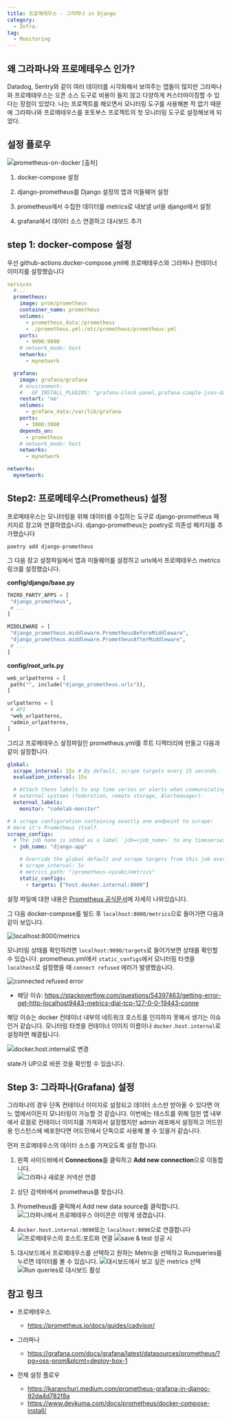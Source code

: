 ```yaml
---
title: 프로메테우스 - 그라파나 in Django
category:
  - Infra.
tag:
  - Monitoring
---
```


## 왜 그라파나와 프로메테우스 인가?

Datadog, Sentry와 같이 여러 데이터를 시각화해서 보여주는 앱들이 많지만
그라파나와 프로메테우스는 오픈 소스 도구로 비용이 들지 않고 다양하게 커스터마이징할 수 있다는 장점이 있었다.
나는 프로젝트를 해오면서 모니터링 도구를 사용해본 적 없기 때문에 그라파나와 프로메테우스를 포토부스 프로젝트의 첫 모니터링 도구로 설정해보게 되었다.

## 설정 플로우

![prometheus-on-docker [[출처]](https://stefanprodan.com/2016/a-monitoring-solution-for-docker-hosts-containers-and-containerized-services/)](https://github.com/pre-onboarding-backend-G/team-g-project-skeleton/assets/96982072/43bd474a-7143-4a9b-ab6d-2fa8fdee037d)

1. docker-compose 설정

2. django-prometheus를 Django 설정의 앱과 미들웨어 설정

3. prometheus에서 수집한 데이터를 metrics로 내보낼 url을 django에서 설정

4. grafana에서 데이터 소스 연결하고 대시보드 추가

## step 1: docker-compose 설정

우선 github-actions.docker-compose.yml에 프로메테우스와 그라파나 컨테이너 이미지를 설정했습니다

```yaml
services
  #...
  prometheus:
    image: prom/prometheus
    container_name: prometheus
    volumes:
      - prometheus_data:/prometheus
      - ./prometheus.yml:/etc/prometheus/prometheus.yml
    ports:
      - 9090:9090
    # network_mode: host
    networks:
      - mynetwork

  grafana:
    image: grafana/grafana
    # environment:
    #   GF_INSTALL_PLUGINS: "grafana-clock-panel,grafana-simple-json-datasource"
    restart: 'no'
    volumes:
      - grafana_data:/var/lib/grafana
    ports:
      - 3000:3000
    depends_on:
      - prometheus
    # network_mode: host
    networks:
      - mynetwork

networks:
  mynetwork:
```

## Step2: 프로메테우스(Prometheus) 설정

프로메테우스는 모니터링을 위해 데이터를 수집하는 도구로 django-prometheus 패키지로 장고와 연결하였습니다.
django-prometheus는 poetry로 의존성 패키지를 추가했습니다

```shell
poetry add django-prometheus
```

그 다음 장고 설정파일에서 앱과 미들웨어를 설정하고 urls에서 프로메테우스 metrics 링크를 설정했습니다.

**config/django/base.py**

```python
THIRD_PARTY_APPS = [
 "django_prometheus",
 # ...
]

MIDDLEWARE = [
 "django_prometheus.middleware.PrometheusBeforeMiddleware",
 "django_prometheus.middleware.PrometheusAfterMiddleware",
 # ...
]
```

**config/root_urls.py**

```python
web_urlpatterns = [
 path("", include("django_prometheus.urls")),
]

urlpatterns = [
 # API
 *web_urlpatterns,
 *admin_urlpatterns,
]
```

그리고 프로메테우스 설정파일인 prometheus.yml를 루트 디렉터리에 만들고 다음과 같이 설정합니다.

```yaml
global:
  scrape_interval: 15s # By default, scrape targets every 15 seconds.
  evaluation_interval: 15s

  # Attach these labels to any time series or alerts when communicating with
  # external systems (federation, remote storage, Alertmanager).
  external_labels:
    monitor: "codelab-monitor"

# A scrape configuration containing exactly one endpoint to scrape:
# Here it's Prometheus itself.
scrape_configs:
  # The job name is added as a label `job=<job_name>` to any timeseries scraped from this config.
  - job_name: "django-app"

    # Override the global default and scrape targets from this job every 5 seconds.
    # scrape_interval: 5s
    # metrics_path: "/prometheus-xyzabc/metrics"
    static_configs:
      - targets: ["host.docker.internal:8000"]
```

설정 파일에 대한 내용은 [Prometheus 공식문서][prometheus-docs]에 자세히 나와있습니다.

그 다음 docker-compose를 빌드 후 `localhost:8000/metrics`으로 들어가면 다음과 같이 보입니다.

![localhost:8000/metrics](https://github.com/Zamoca42/blog/assets/96982072/51db3ba4-a7bd-4620-8277-9bbe2e4e1891)

모니터링 상태를 확인하려면 `localhost:9090/targets`로 들어가보면 상태를 확인할 수 있습니다.
prometheus.yml에서 `static_configs`에서 모니터링 타겟을 `localhost`로 설정했을 때
`connect refused` 에러가 발생했습니다.

![connected refused error](https://github.com/Zamoca42/blog/assets/96982072/c0c89e38-74b4-466a-a964-cea06dfe7c14)

- 해당 이슈: https://stackoverflow.com/questions/54397463/getting-error-get-http-localhost9443-metrics-dial-tcp-127-0-0-19443-conne

해당 이슈는 docker 컨테이너 내부의 네트워크 호스트를 인지하지 못해서 생기는 이슈인거 같습니다.
모니터링 타겟을 컨테이너 이미지 이름이나 `docker.host.internal`로 설정하면 해결됩니다.

![docker.host.internal로 변경](https://github.com/Zamoca42/blog/assets/96982072/19be385e-0e1e-4c3b-88fe-a2bfc5c937ec)

state가 UP으로 바뀐 것을 확인할 수 있습니다.

## Step 3: 그라파나(Grafana) 설정

그라파나의 경우 단독 컨테이너 이미지로 설정되고 데이터 소스만 받아올 수 있다면 어느 앱에서이든지 모니터링이 가능할 것 같습니다.
이번에는 테스트를 위해 덤핀 앱 내부에서 로컬로 컨테이너 이미지를 가져와서 설정했지만
admin 레포에서 설정하고 어드민용 인스턴스에 배포한다면 어드민에서 단독으로 사용해 볼 수 있을거 같습니다.

먼저 프로메테우스의 데이터 소스를 가져오도록 설정 합니다.

1. 왼쪽 사이드바에서 **Connections**를 클릭하고 **Add new connection**으로 이동합니다.  
   ![그라파나 새로운 커넥션 연결](https://github.com/Zamoca42/blog/assets/96982072/1bb0f209-b69b-47e9-a607-86a8b7cc5fd3)

2. 상단 검색바에서 prometheus를 찾습니다.
3. Prometheus를 클릭해서 Add new data source를 클릭합니다.
   ![그라파나에서 프로메테우스 아이콘은 이렇게 생겼습니다.](https://github.com/Zamoca42/blog/assets/96982072/596c8f1d-eed3-45f8-b75c-b3e103c9f808)

4. `docker.host.internal:9090`또는 `localhost:9090`으로 연결합니다
   ![프로메테우스의 호스트:포트와 연결](https://github.com/Zamoca42/blog/assets/96982072/66b8670b-4e8e-47e0-baf6-d5ead738115c)
   ![save & test 성공 시](https://github.com/Zamoca42/blog/assets/96982072/a4af30ee-433d-4348-96d1-881d8d796176)
5. 대시보드에서 프로메테우스를 선택하고 원하는 Metric을 선택하고 Runqueries를 누르면 데이터를 볼 수 있습니다.
   ![대시보드에서 보고 싶은 metrics 선택](https://github.com/Zamoca42/blog/assets/96982072/72f21655-ce1a-4969-9c00-6d0a0a1ee43e)
   ![Run queries로 대시보드 활성](https://github.com/Zamoca42/blog/assets/96982072/c9c5968f-81af-44aa-967f-0b659a2c44c5)

## 참고 링크

- 프로메테우스

  - https://prometheus.io/docs/guides/cadvisor/

- 그라파나

  - https://grafana.com/docs/grafana/latest/datasources/prometheus/?pg=oss-prom&plcmt=deploy-box-1

- 전체 설정 플로우
  - https://karanchuri.medium.com/prometheus-grafana-in-django-92da4d782f8a
  - https://www.devkuma.com/docs/prometheus/docker-compose-install/

[prometheus-docs]: https://prometheus.io/docs/prometheus/latest/getting_started/
